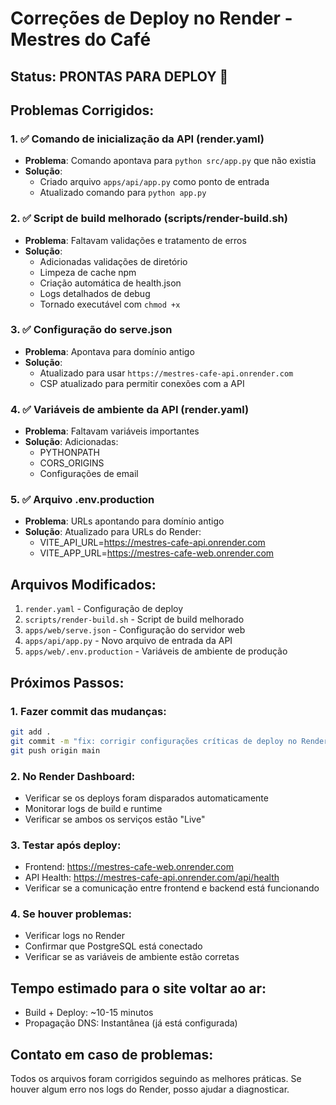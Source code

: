 # Correções de Deploy no Render - Mestres do Café

## Status: PRONTAS PARA DEPLOY 🚀

## Problemas Corrigidos:

### 1. ✅ Comando de inicialização da API (render.yaml)
- **Problema**: Comando apontava para `python src/app.py` que não existia
- **Solução**: 
  - Criado arquivo `apps/api/app.py` como ponto de entrada
  - Atualizado comando para `python app.py`

### 2. ✅ Script de build melhorado (scripts/render-build.sh)
- **Problema**: Faltavam validações e tratamento de erros
- **Solução**: 
  - Adicionadas validações de diretório
  - Limpeza de cache npm
  - Criação automática de health.json
  - Logs detalhados de debug
  - Tornado executável com `chmod +x`

### 3. ✅ Configuração do serve.json
- **Problema**: Apontava para domínio antigo
- **Solução**: 
  - Atualizado para usar `https://mestres-cafe-api.onrender.com`
  - CSP atualizado para permitir conexões com a API

### 4. ✅ Variáveis de ambiente da API (render.yaml)
- **Problema**: Faltavam variáveis importantes
- **Solução**: Adicionadas:
  - PYTHONPATH
  - CORS_ORIGINS
  - Configurações de email

### 5. ✅ Arquivo .env.production
- **Problema**: URLs apontando para domínio antigo
- **Solução**: Atualizado para URLs do Render:
  - VITE_API_URL=https://mestres-cafe-api.onrender.com
  - VITE_APP_URL=https://mestres-cafe-web.onrender.com

## Arquivos Modificados:
1. `render.yaml` - Configuração de deploy
2. `scripts/render-build.sh` - Script de build melhorado
3. `apps/web/serve.json` - Configuração do servidor web
4. `apps/api/app.py` - Novo arquivo de entrada da API
5. `apps/web/.env.production` - Variáveis de ambiente de produção

## Próximos Passos:

### 1. Fazer commit das mudanças:
```bash
git add .
git commit -m "fix: corrigir configurações críticas de deploy no Render"
git push origin main
```

### 2. No Render Dashboard:
- Verificar se os deploys foram disparados automaticamente
- Monitorar logs de build e runtime
- Verificar se ambos os serviços estão "Live"

### 3. Testar após deploy:
- Frontend: https://mestres-cafe-web.onrender.com
- API Health: https://mestres-cafe-api.onrender.com/api/health
- Verificar se a comunicação entre frontend e backend está funcionando

### 4. Se houver problemas:
- Verificar logs no Render
- Confirmar que PostgreSQL está conectado
- Verificar se as variáveis de ambiente estão corretas

## Tempo estimado para o site voltar ao ar:
- Build + Deploy: ~10-15 minutos
- Propagação DNS: Instantânea (já está configurada)

## Contato em caso de problemas:
Todos os arquivos foram corrigidos seguindo as melhores práticas. Se houver algum erro nos logs do Render, posso ajudar a diagnosticar.